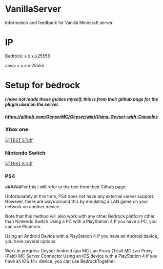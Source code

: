 # VanillaServer
Information and feedback for Vanilla Minecraft server

# IP

Bedrock: x.x.x.x25556

Java: x.x.x.x:25555

# Setup for bedrock
##### I have not made these guides myself, this is from their github page for the plugin used on the server.
##### https://github.com/GeyserMC/Geyser/wiki/Using-Geyser-with-Consoles
### Xbox one
[![TEST STuff](https://img.youtube.com/vi/g8mHvasVHMs/0.jpg)](https://www.youtube.com/watch?v=g8mHvasVHMs)
### Nintendo Switch
[![TEST STuff](https://img.youtube.com/vi/zalT_oR1nPM/0.jpg)](https://www.youtube.com/watch?v=zalT_oR1nPM)
### PS4
######For this i will refer to the text from their Github page:

Unfortunately at this time, PS4 does not have any external server support. However, there are ways around this by emulating a LAN game on your network on another device.

Note that this method will also work with any other Bedrock platform other than Nintendo Switch
Using a PC with a PlayStation 4
If you have a PC, you can use Phantom.

Using an Android Device with a PlayStation 4
If you have an Android device, you have several options:

Work in progress Geyser Android app
MC Lan Proxy (Trial)
MC Lan Proxy (Paid)
MC Server Connector
Using an iOS device with a PlayStation 4
If you have an iOS 14+ device, you can use BedrockTogether.

